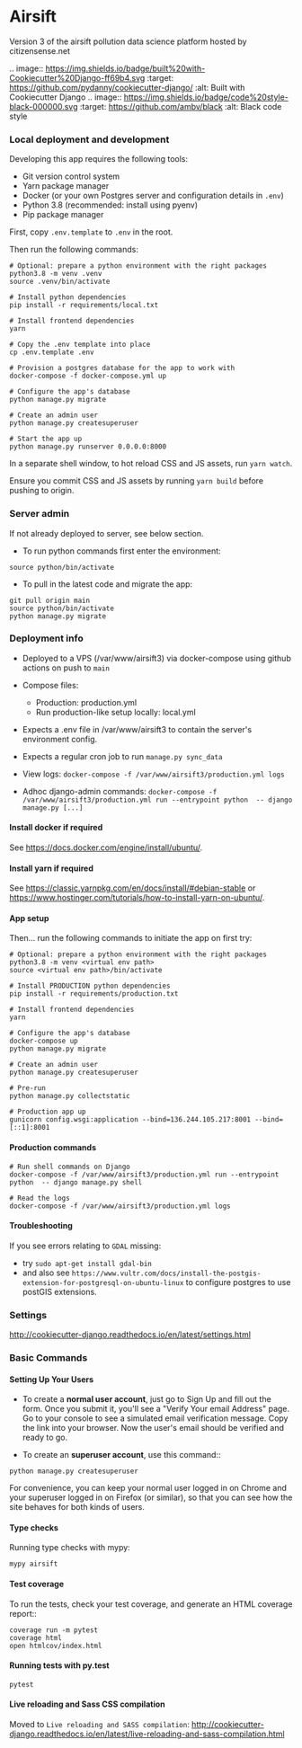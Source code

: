 # Airsift

Version 3 of the airsift pollution data science platform hosted by citizensense.net 

.. image:: https://img.shields.io/badge/built%20with-Cookiecutter%20Django-ff69b4.svg
     :target: https://github.com/pydanny/cookiecutter-django/
     :alt: Built with Cookiecutter Django
.. image:: https://img.shields.io/badge/code%20style-black-000000.svg
     :target: https://github.com/ambv/black
     :alt: Black code style

### Local deployment and development

Developing this app requires the following tools:

- Git version control system
- Yarn package manager
- Docker (or your own Postgres server and configuration details in `.env`)
- Python 3.8 (recommended: install using pyenv)
- Pip package manager

First, copy `.env.template` to `.env` in the root.

Then run the following commands:

```shell
# Optional: prepare a python environment with the right packages
python3.8 -m venv .venv
source .venv/bin/activate

# Install python dependencies
pip install -r requirements/local.txt

# Install frontend dependencies
yarn

# Copy the .env template into place
cp .env.template .env

# Provision a postgres database for the app to work with
docker-compose -f docker-compose.yml up

# Configure the app's database
python manage.py migrate

# Create an admin user
python manage.py createsuperuser

# Start the app up
python manage.py runserver 0.0.0.0:8000
```

In a separate shell window, to hot reload CSS and JS assets, run `yarn watch`.

Ensure you commit CSS and JS assets by running `yarn build` before pushing to origin.

### Server admin

If not already deployed to server, see below section.

- To run python commands first enter the environment:

```
source python/bin/activate
```

- To pull in the latest code and migrate the app:

```
git pull origin main
source python/bin/activate
python manage.py migrate
```

### Deployment info

- Deployed to a VPS (/var/www/airsift3) via docker-compose using github actions on push to `main`

- Compose files:
  - Production: production.yml
  - Run production-like setup locally: local.yml

- Expects a .env file in /var/www/airsift3 to contain the server's environment config.

- Expects a regular cron job to run `manage.py sync_data`

- View logs: `docker-compose -f /var/www/airsift3/production.yml logs`

- Adhoc django-admin commands: `docker-compose -f /var/www/airsift3/production.yml run --entrypoint python  -- django manage.py [...]`

#### Install docker if required

See https://docs.docker.com/engine/install/ubuntu/.

#### Install yarn if required
 See https://classic.yarnpkg.com/en/docs/install/#debian-stable or https://www.hostinger.com/tutorials/how-to-install-yarn-on-ubuntu/.

#### App setup

Then... run the following commands to initiate the app on first try:

```shell
# Optional: prepare a python environment with the right packages
python3.8 -m venv <virtual env path>
source <virtual env path>/bin/activate

# Install PRODUCTION python dependencies
pip install -r requirements/production.txt

# Install frontend dependencies
yarn

# Configure the app's database
docker-compose up
python manage.py migrate

# Create an admin user
python manage.py createsuperuser

# Pre-run
python manage.py collectstatic

# Production app up
gunicorn config.wsgi:application --bind=136.244.105.217:8001 --bind=[::1]:8001
```

#### Production commands

```
# Run shell commands on Django
docker-compose -f /var/www/airsift3/production.yml run --entrypoint python  -- django manage.py shell

# Read the logs
docker-compose -f /var/www/airsift3/production.yml logs
```

#### Troubleshooting

If you see errors relating to `GDAL` missing:

- try `sudo apt-get install gdal-bin`
- and also see `https://www.vultr.com/docs/install-the-postgis-extension-for-postgresql-on-ubuntu-linux` to configure postgres to use postGIS extensions.

### Settings

http://cookiecutter-django.readthedocs.io/en/latest/settings.html

### Basic Commands

#### Setting Up Your Users

* To create a **normal user account**, just go to Sign Up and fill out the form. Once you submit it, you'll see a "Verify Your email Address" page. Go to your console to see a simulated email verification message. Copy the link into your browser. Now the user's email should be verified and ready to go.

* To create an **superuser account**, use this command::

```shell
python manage.py createsuperuser
```

For convenience, you can keep your normal user logged in on Chrome and your superuser logged in on Firefox (or similar), so that you can see how the site behaves for both kinds of users.

#### Type checks

Running type checks with mypy:

```shell
mypy airsift
```

#### Test coverage

To run the tests, check your test coverage, and generate an HTML coverage report::

```shell
coverage run -m pytest
coverage html
open htmlcov/index.html
```

#### Running tests with py.test

```shell
pytest
```

#### Live reloading and Sass CSS compilation

Moved to `Live reloading and SASS compilation`: http://cookiecutter-django.readthedocs.io/en/latest/live-reloading-and-sass-compilation.html




